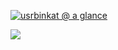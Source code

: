 [![usrbinkat @ a glance](https://github-readme-stats.vercel.app/api?username=usrbinkat&count_private=true&count_private=true&show_icons=true&include_all_commits=true&theme=nightowl&cache_seconds=86400)](https://github.com/anuraghazra/github-readme-stats)

![](https://komarev.com/ghpvc/?username=usrbinkat&style=flat-square)
